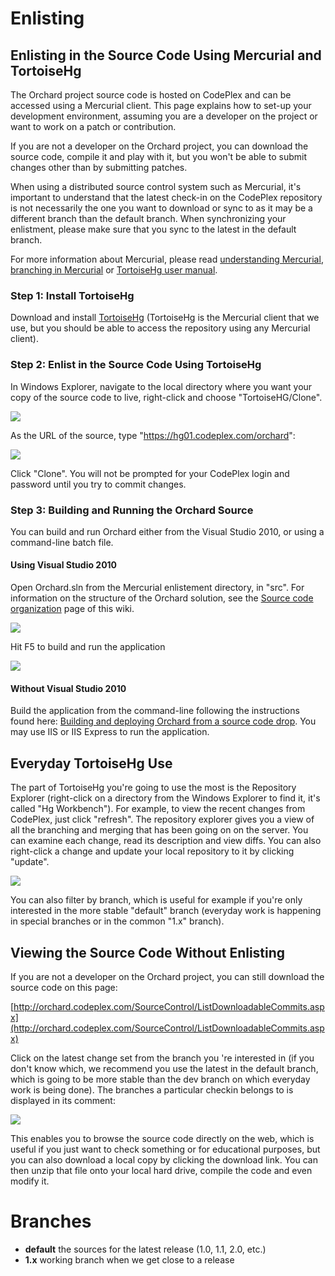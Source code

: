 # Enlisting

## Enlisting in the Source Code Using Mercurial and TortoiseHg

The Orchard project source code is hosted on CodePlex and can be accessed using a Mercurial client. This page explains how to set-up your development environment, assuming you are a developer on the project or want to work on a patch or contribution.

If you are not a developer on the Orchard project, you can download the source code, compile it and play with it, but you won't be able to submit changes other than by submitting patches.

When using a distributed source control system such as Mercurial, it's important to understand that the latest check-in on the CodePlex repository is not necessarily the one you want to download or sync to as it may be a different branch than the default branch. When synchronizing your enlistment, please make sure that you sync to the latest in the default branch.

For more information about Mercurial, please read [understanding Mercurial](http://mercurial.selenic.com/wiki/UnderstandingMercurial), [branching in Mercurial](http://mercurial.selenic.com/wiki/BranchingExplained?highlight=%28%5CbCategoryHowTo%5Cb%29) or [TortoiseHg user manual](http://tortoisehg.bitbucket.org/manual/0.9/).

### Step 1: Install TortoiseHg
Download and install [TortoiseHg](http://tortoisehg.bitbucket.org/) (TortoiseHg is the Mercurial client that we use, but you should be able to access the repository using any Mercurial client).

### Step 2: Enlist in the Source Code Using TortoiseHg

In Windows Explorer, navigate to the local directory where you want your copy of the source code to live, right-click and choose "TortoiseHG/Clone".

![](../Upload/screenshots_675/hg_clone.png)

As the URL of the source, type "https://hg01.codeplex.com/orchard":

![](../Upload/screenshots/hg_clone_dialog.png)

Click "Clone". You will not be prompted for your CodePlex login and password until you try to commit changes.

### Step 3: Building and Running the Orchard Source

You can build and run Orchard either from the Visual Studio 2010, or using a command-line batch file.

#### Using Visual Studio 2010

Open Orchard.sln from the Mercurial enlistement directory, in "src". For information on the structure of the Orchard solution, see the [Source code organization](Source-code-organization) page of this wiki.

![](../Upload/screenshots_675/devenv_orchard_sln.png)

Hit F5 to build and run the application

![](../Upload/screenshots/vs_orchard_sln.png)

#### Without Visual Studio 2010

Build the application from the command-line following the instructions found here: [Building and deploying Orchard from a source code drop](Building-and-deploying-Orchard-from-a-source-code-drop). You may use IIS or IIS Express to run the application.

## Everyday TortoiseHg Use

The part of TortoiseHg you're going to use the most is the Repository Explorer (right-click on a directory from the Windows Explorer to find it, it's called "Hg Workbench"). For example, to view the recent changes from CodePlex, just click "refresh". The repository explorer gives you a view of all the branching and merging that has been going on on the server. You can examine each change, read its description and view diffs. You can also right-click a change and update your local repository to it by clicking "update".

![](../Upload/source-enlistment/HgExplorer_675.PNG)

You can also filter by branch, which is useful for example if you're only interested in the more stable
"default" branch (everyday work is happening in special branches or in the common "1.x" branch).

## Viewing the Source Code Without Enlisting

If you are not a developer on the Orchard project, you can still download the source code on this page:

[http://orchard.codeplex.com/SourceControl/ListDownloadableCommits.aspx](http://orchard.codeplex.com/SourceControl/ListDownloadableCommits.aspx)

Click on the latest change set from the branch you 're interested in (if you don't know which, we recommend you use the latest in the default branch, which is going to be more stable than the dev branch on which everyday work is being done). The branches a particular checkin belongs to is displayed in its comment:

![](../Upload/source-enlistment/HgCodePlex.PNG)

This enables you to browse the source code directly on the web, which is useful if you just want to check something or for educational purposes, but you can also download a local copy by clicking the download link. You can then unzip that file onto your local hard drive, compile the code and even modify it.

# Branches

* **default** the sources for the latest release (1.0, 1.1, 2.0, etc.)
* **1.x** working branch when we get close to a release
